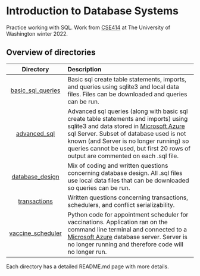 # Introduction to Database Systems
Practice working with SQL. Work from [CSE414](https://sites.google.com/cs.washington.edu/cse414-22wi/home) at The University of Washington winter 2022.

## Overview of directories
| Directory | Description |
| :-------: | :---------- |
| [basic_sql_queries](basic_sql_queries) | Basic sql create table statements, imports, and queries using sqlite3 and local data files. Files can be downloaded and queries can be run. |
| [advanced_sql](advanced_sql) | Advanced sql queries (along with basic sql create table statements and imports) using sqlite3 and data stored in [Microsoft Azure](https://azure.microsoft.com/en-us/) sql Server. Subset of database used is not known (and Server is no longer running) so queries cannot be used, but first 20 rows of output are commented on each .sql file. |
| [database_design](database_design) | Mix of coding and written questions concerning database design. All .sql files use local data files that can be downloaded so queries can be run. |
| [transactions](transactions) | Written questions concerning transactions, schedulers, and conflict serializability. |
| [vaccine_scheduler](vaccine_scheduler) | Python code for appointment scheduler for vaccinations. Application ran on the command line terminal and connected to a [Microsoft Azure](https://azure.microsoft.com/en-us/) database server. Server is no longer running and therefore code will no longer run. |

Each directory has a detailed README.md page with more details.

